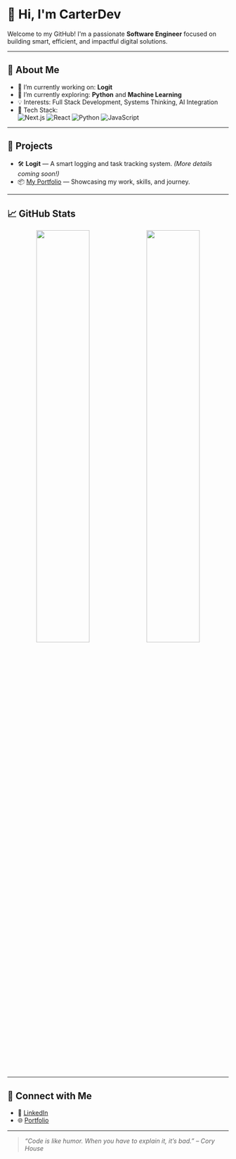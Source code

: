 # 👋 Hi, I'm CarterDev

Welcome to my GitHub! I'm a passionate **Software Engineer** focused on building smart, efficient, and impactful digital solutions.

---

## 🧠 About Me

- 🔭 I’m currently working on: **Logit**
- 🌱 I’m currently exploring: **Python** and **Machine Learning**
- 💡 Interests: Full Stack Development, Systems Thinking, AI Integration
- 🧰 Tech Stack:  
  ![Next.js](https://img.shields.io/badge/Next.js-000?logo=next.js&logoColor=white)
  ![React](https://img.shields.io/badge/React-61DAFB?logo=react&logoColor=black)
  ![Python](https://img.shields.io/badge/Python-3776AB?logo=python&logoColor=white)
  ![JavaScript](https://img.shields.io/badge/JavaScript-F7DF1E?logo=javascript&logoColor=black)

---

## 🚀 Projects

- 🛠️ **Logit** — A smart logging and task tracking system. *(More details coming soon!)*
- 📦 [My Portfolio](https://my-portfolio-hazel-two-19.vercel.app/) — Showcasing my work, skills, and journey.

---

## 📈 GitHub Stats

<p align="center">
  <img src="https://github-readme-stats.vercel.app/api?username=Carter-S-A&show_icons=true&theme=radical" width="49%" />
  <img src="https://github-readme-streak-stats.herokuapp.com/?user=Carter-S-A&theme=radical" width="49%" />
</p>

---

## 🤝 Connect with Me

- 💼 [LinkedIn](https://linkedin.com/in/samuel-anyomi-003797207)
- 🌐 [Portfolio](https://my-portfolio-hazel-two-19.vercel.app/)

---

> *“Code is like humor. When you have to explain it, it’s bad.” – Cory House*
